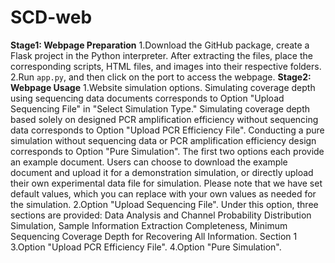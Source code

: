 # SCD-web
**Stage1: Webpage Preparation**
1.Download the GitHub package, create a Flask project in the Python interpreter. After extracting the files, place the corresponding scripts, HTML files, and images into their respective folders.
2.Run `app.py`, and then click on the port to access the webpage.
**Stage2: Webpage Usage**
1.Website simulation options. Simulating coverage depth using sequencing data documents corresponds to Option "Upload Sequencing File" in "Select Simulation Type." Simulating coverage depth based solely on designed PCR amplification efficiency without sequencing data corresponds to Option "Upload PCR Efficiency File". Conducting a pure simulation without sequencing data or PCR amplification efficiency design corresponds to Option "Pure Simulation". The first two options each provide an example document. Users can choose to download the example document and upload it for a demonstration simulation, or directly upload their own experimental data file for simulation. Please note that we have set default values, which you can replace with your own values as needed for the simulation.
2.Option "Upload Sequencing File". Under this option, three sections are provided: Data Analysis and Channel Probability Distribution Simulation, Sample Information Extraction Completeness, Minimum Sequencing Coverage Depth for Recovering All Information. Section 1 
3.Option "Upload PCR Efficiency File". 
4.Option "Pure Simulation". 
